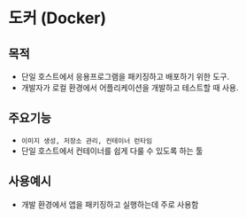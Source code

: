 # 도커 (Docker)

## 목적
* 단일 호스트에서 응용프로그램을 패키징하고 배포하기 위한 도구.
* 개발자가 로컬 환경에서 어플리케이션을 개발하고 테스트할 때 사용.

## 주요기능
* `이미지 생성, 저장소 관리, 컨테이너 런타임`
* 단일 호스트에서 컨테이너를 쉽게 다룰 수 있도록 하는 툴

## 사용예시
* 개발 환경에서 앱을 패키징하고 실행하는데 주로 사용함
